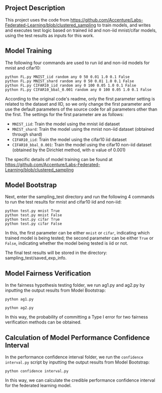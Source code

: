 ## Project Description
This project uses the code from https://github.com/Accenture/Labs-Federated-Learning/blob/clustered_sampling to train models, and writes and executes test logic based on trained iid and non-iid mnist/cifar models, using the test results as inputs for this work.

## Model Training

The following four commands are used to run iid and non-iid models for mnist and cifar10:
```
python FL.py MNIST_iid random any 0 50 0.01 1.0 0.1 False 
python FL.py MNIST_shard random any 0 50 0.01 1.0 0.1 False 
python FL.py CIFAR10_iid random any 0 100 0.05 1.0 0.1 False
python FL.py CIFAR10_bbal_0.001 random any 0 100 0.05 1.0 0.1 False
```
According to the original code's readme, only the first parameter setting is related to the dataset and IID, so we only change the first parameter and use the default parameters of the source code for all parameters other than the first. The settings for the first parameter are as follows:
- `MNIST_iid`: Train the model using the mnist iid dataset
- `MNIST_shard`: Train the model using the mnist non-iid dataset (obtained through shard)
- `CIFAR10_iid`: Train the model using the cifar10 iid dataset
- `CIFAR10_bbal_0.001`: Train the model using the cifar10 non-iid dataset (obtained by the Dirichlet method, with α value of 0.001)

The specific details of model training can be found at https://github.com/Accenture/Labs-Federated-Learning/blob/clustered_sampling

## Model Bootstrap

Next, enter the sampling_test directory and run the following 4 commands to run the test results for mnist and cifar10 iid and non-iid:
```
python test.py mnist True
python test.py mnist False
python test.py cifar True
python test.py cifar False
```

In this, the first parameter can be either `mnist` or `cifar`, indicating which trained model is being tested; the second parameter can be either `True` or `False`, indicating whether the model being tested is iid or not.

The final test results will be stored in the directory: sampling_test/saved_exp_info.


## Model Fairness Verification
In the fairness hypothesis testing folder, we run ag1.py and ag2.py by inputting the output results from Model Bootstrap:
```
python ag1.py

python ag2.py
```
In this way, the probability of committing a Type I error for two fairness verification methods can be obtained.


## Calculation of Model Performance Confidence Interval
In the performance confidence interval folder, we run the `confidence interval.py` script by inputting the output results from Model Bootstrap:
```
python confidence interval.py
```
In this way, we can calculate the credible performance confidence interval for the federated learning model.

